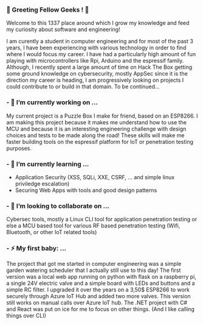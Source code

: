 ### 👋 Greeting Fellow Geeks ! 👋

Welcome to this 1337 place around which I grow my knowledge and feed my curiosity about software and engineering!  
  
I am curently a student in computer engineering and for most of the past 3 years, I have been experiencing with various technology in order to find where I would focus my career. I have had a particularly high amount of fun playing with microcontrollers like Rpi, Arduino and the espressif family.
Although, I recently spent a large amount of time on Hack The Box getting some ground knowledge on cybersecurity, mostly AppSec since it is the direction my career is heading, I am progressively looking on projects I could contribute to or build in that domain. To be continued... 

### - 🔭 I’m currently working on ...
My current project is a Puzzle Box I make for friend, based on an ESP8266. I am making this project because it makes me understand how to use the MCU and because it is an interesting engineering challenge with design choices and tests to be made along the road! These skills will make me faster building tools on the espressif platform for IoT or penetration testing purposes.

### - 🌱 I’m currently learning ...
- Application Security (XSS, SQLi, XXE, CSRF, ... and simple linux priviledge escalation)
- Securing Web Apps with tools and good design patterns

### - 👯 I’m looking to collaborate on ...  
Cybersec tools, mostly a Linux CLI tool for application penetration testing or else a MCU based tool for various RF based penetration testing (Wifi, Bluetooth, or other IoT related tools)

### - ⚡ My first baby: ...  
The project that got me started in computer engineering was a simple garden watering scheduler that I actually still use to this day!
The first version was a local web app running on python with flask on a raspberry pi, a single 24V electric valve and a simple board with LEDs and buttons and a simple RC filter.
I upgraded it over the years on a 3,50$ ESP8266 to work securely through Azure IoT Hub and added two more valves.
This version still works on manual calls over Azure IoT hub. The .NET project with C# and React was put on ice for me to focus on other things. 
(And I like calling things over CLI)

<!--
**IterateMe/IterateMe** is a ✨ _special_ ✨ repository because its `README.md` (this file) appears on your GitHub profile.

Here are some ideas to get you started:

- 🔭 I’m currently working on ...
- 🤔 I’m looking for help with ...
- 💬 Ask me about ...
- 📫 How to reach me: ...
- 😄 Pronouns: ...

-->
